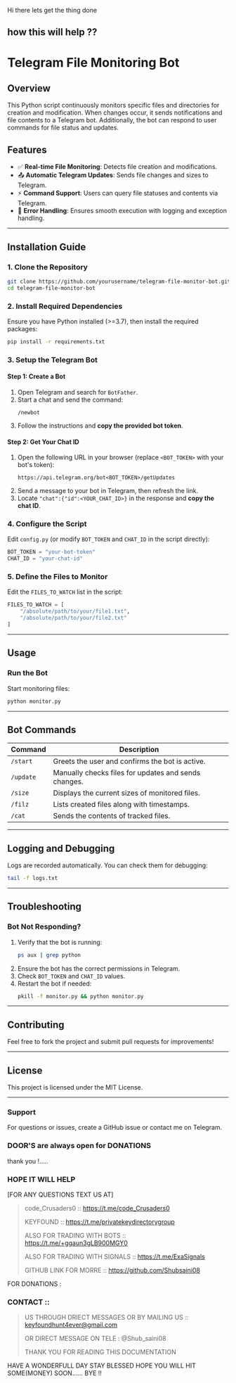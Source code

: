 Hi there lets get the thing done 

## how this will help ??


# **Telegram File Monitoring Bot**  

## **Overview**  
This Python script continuously monitors specific files and directories for creation and modification. When changes occur, it sends notifications and file contents to a Telegram bot. Additionally, the bot can respond to user commands for file status and updates.  

## **Features**  
- ✅ **Real-time File Monitoring**: Detects file creation and modifications.  
- 📤 **Automatic Telegram Updates**: Sends file changes and sizes to Telegram.  
- ⚡ **Command Support**: Users can query file statuses and contents via Telegram.  
- 🔄 **Error Handling**: Ensures smooth execution with logging and exception handling.  

---

## **Installation Guide**  

### **1. Clone the Repository**  
```bash
git clone https://github.com/yourusername/telegram-file-monitor-bot.git
cd telegram-file-monitor-bot
```

### **2. Install Required Dependencies**  
Ensure you have Python installed (>=3.7), then install the required packages:  
```bash
pip install -r requirements.txt
```

### **3. Setup the Telegram Bot**  
#### **Step 1: Create a Bot**  
1. Open Telegram and search for `BotFather`.  
2. Start a chat and send the command:  
   ```
   /newbot
   ```
3. Follow the instructions and **copy the provided bot token**.  

#### **Step 2: Get Your Chat ID**  
1. Open the following URL in your browser (replace `<BOT_TOKEN>` with your bot's token):  
   ```
   https://api.telegram.org/bot<BOT_TOKEN>/getUpdates
   ```
2. Send a message to your bot in Telegram, then refresh the link.  
3. Locate `"chat":{"id":<YOUR_CHAT_ID>}` in the response and **copy the chat ID**.  

### **4. Configure the Script**  
Edit `config.py` (or modify `BOT_TOKEN` and `CHAT_ID` in the script directly):  
```python
BOT_TOKEN = "your-bot-token"
CHAT_ID = "your-chat-id"
```

### **5. Define the Files to Monitor**  
Edit the `FILES_TO_WATCH` list in the script:  
```python
FILES_TO_WATCH = [
    "/absolute/path/to/your/file1.txt",
    "/absolute/path/to/your/file2.txt"
]
```

---

## **Usage**  

### **Run the Bot**  
Start monitoring files:  
```bash
python monitor.py
```

---

## **Bot Commands**  
| Command    | Description |
|------------|------------|
| `/start`   | Greets the user and confirms the bot is active. |
| `/update`  | Manually checks files for updates and sends changes. |
| `/size`    | Displays the current sizes of monitored files. |
| `/filz`    | Lists created files along with timestamps. |
| `/cat`     | Sends the contents of tracked files. |

---

## **Logging and Debugging**  
Logs are recorded automatically. You can check them for debugging:  
```bash
tail -f logs.txt
```

---

## **Troubleshooting**  

### **Bot Not Responding?**  
1. Verify that the bot is running:  
   ```bash
   ps aux | grep python
   ```
2. Ensure the bot has the correct permissions in Telegram.  
3. Check `BOT_TOKEN` and `CHAT_ID` values.  
4. Restart the bot if needed:  
   ```bash
   pkill -f monitor.py && python monitor.py
   ```

---

## **Contributing**  
Feel free to fork the project and submit pull requests for improvements!  

---

## **License**  
This project is licensed under the MIT License.  

---

### **Support**  
For questions or issues, create a GitHub issue or contact me on Telegram.

### DOOR'S are always open for DONATIONS 
 thank you !.....
 
### HOPE IT WILL HELP
[FOR ANY QUESTIONS TEXT US AT]

> code_Crusaders0 :: https://t.me/code_Crusaders0
> 
> KEYFOUND ::  https://t.me/privatekeydirectorygroup
> 
> ALSO FOR TRADING WITH BOTS :: https://t.me/+ggaun3gLB900MGY0
> 
> ALSO FOR TRADING WITH SIGNALS :: https://t.me/ExaSignals
> 
> GITHUB LINK FOR MORRE :: https://github.com/Shubsaini08
> 
FOR DONATIONS : 

### CONTACT :: 
> US THROUGH DRIECT MESSAGES OR BY MAILING US ::   keyfoundhunt4ever@gmail.com
> 
> OR DIRECT MESSAGE ON TELE : @Shub_saini08
>
> THANK YOU FOR READING THIS DOCUMENTATION

HAVE A WONDERFULL DAY STAY BLESSED HOPE YOU WILL HIT SOME(MONEY) SOON......
BYE !!




